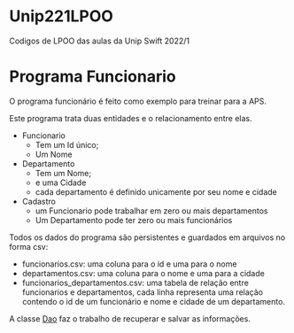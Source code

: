 # Unip221LPOO
Codigos de LPOO das aulas da Unip Swift 2022/1

# Programa Funcionario

O programa funcionário é feito como exemplo para treinar para a APS.

Este programa trata duas entidades e o relacionamento entre elas.

- Funcionario
  - Tem um Id único; 
  - Um Nome
- Departamento
  - Tem um Nome;
  - e uma Cidade
  - cada departamento é definido unicamente por seu nome e cidade
- Cadastro
  - um Funcionario pode trabalhar em zero ou mais departamentos
  - Um Departamento pode ter zero ou mais funcionários

Todos os dados do programa são persistentes e guardados em arquivos no forma csv:
- funcionarios.csv: uma coluna para o id e uma para o nome
- departamentos.csv: uma coluna para o nome e uma para a cidade
- funcionarios_departamentos.csv: uma tabela de relação entre funcionarios e departamentos, cada linha representa uma relação contendo o id de um funcionário e nome e cidade de um departamento.

A classe [Dao](programa_funcionario/src/model/dao/Dao.java) faz o trabalho de recuperar e salvar as informações.
